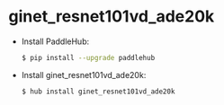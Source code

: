 # ginet_resnet101vd_ade20k
* Install PaddleHub: 

    ```bash
    $ pip install --upgrade paddlehub
    ```

* Install ginet_resnet101vd_ade20k: 

    ```bash
    $ hub install ginet_resnet101vd_ade20k
    ```
